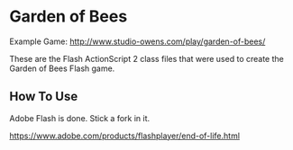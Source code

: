 Garden of Bees
==============

Example Game: http://www.studio-owens.com/play/garden-of-bees/

These are the Flash ActionScript 2 class files that were used to create the Garden of Bees Flash game.

How To Use
-------------

Adobe Flash is done. Stick a fork in it.

https://www.adobe.com/products/flashplayer/end-of-life.html
